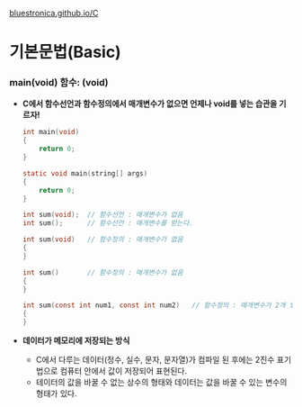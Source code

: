 [bluestronica.github.io/C](https://bluestronica.github.io/C)

# 기본문법(Basic)

### main(void) 함수: (void)
- **C에서 함수선언과 함수정의에서 매개변수가 없으면 언제나 void를 넣는 습관을 기르자!**
    ```c
    int main(void)
    {
        return 0;
    }
    
    static void main(string[] args)
    {
        return 0;   
    }
    ```
    ```c
    int sum(void);  // 함수선언 : 매개변수가 없음
    int sum();      // 함수선언 : 매개변수를 받는다.
    
    int sum(void)   // 함수정의 : 매개변수가 없음
    {
    }
    
    int sum()       // 함수정의 : 매개변수가 없음
    {
    }
    
    int sum(const int num1, const int num2)   // 함수정의 : 매개변수가 2개 있음
    {
    }
    ```
  
- **데이터가 메모리에 저장되는 방식**
    - C에서 다루는 데이터(정수, 실수, 문자, 문자열)가 컴파일 된 후에는 2진수 표기법으로 컴퓨터 안에서 값이 저장되어 표현된다.
    - 테이터의 값을 바꿀 수 없는 상수의 형태와 데이터는 값을 바꿀 수 있는 변수의 형태가 있다.























